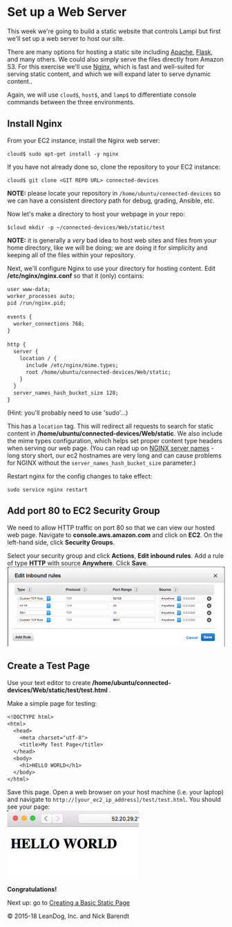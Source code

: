 # Set up a Web Server

This week we're going to build a static website that controls Lampi but first we'll set up a web server to host our site.

There are many options for hosting a static site including [Apache](http://httpd.apache.org), [Flask](http://flask.pocoo.org), and many others. We could also simply serve the files directly from Amazon S3. For this exercise we'll use [Nginx](http://nginx.org), which is fast and well-suited for serving static content, and which we will expand later to serve dynamic content..

Again, we will use `cloud$`, `host$`, and `lamp$` to differentiate console commands between the three environments.

## Install Nginx

From your EC2 instance, install the Nginx web server:

```
cloud$ sudo apt-get install -y nginx
```

If you have not already done so, clone the repository to your EC2 instance:

```
cloud$ git clone <GIT REPO URL> connected-devices
```

**NOTE:** please locate your repository in `/home/ubuntu/connected-devices` so we can have a consistent directory path for debug, grading, Ansible, etc.


Now let's make a directory to host your webpage in your repo:

```
$cloud mkdir -p ~/connected-devices/Web/static/test
```


**NOTE:** it is generally a _very_ bad idea to host web sites and files from your home directory, like we will be doing; we are doing it for simplicity and keeping all of the files within your repository.

Next, we'll configure Nginx to use your directory for hosting content. Edit **/etc/nginx/nginx.conf** so that it (only) contains:

```
user www-data;
worker_processes auto;
pid /run/nginx.pid;

events {
  worker_connections 768;
}

http {
  server {
    location / {
      include /etc/nginx/mime.types;
      root /home/ubuntu/connected-devices/Web/static;
    }
  }
  server_names_hash_bucket_size 128;
}
```

(Hint: you'll probably need to use 'sudo'...)

This has a `location` tag. This will redirect all requests to search for static content in **/home/ubuntu/connected-devices/Web/static**. We also include the mime types configuration, which helps set proper content type headers when serving our web page.  (You can read up on [NGINX server names](http://nginx.org/en/docs/http/server_names.html) - long story short, our ec2 hostnames are very long and can cause problems for NGINX without the `server_names_hash_bucket_size` parameter.)

Restart nginx for the config changes to take effect:

```
sudo service nginx restart
```

## Add port 80 to EC2 Security Group

We need to allow HTTP traffic on port 80 so that we can view our hosted web page. Navigate to **console.aws.amazon.com** and click on **EC2**. On the left-hand side, click **Security Groups**. 

Select your security group and click **Actions**, **Edit inbound rules**. Add a rule of type **HTTP** with source **Anywhere**. Click **Save**.
<br/>![](Images/security_group_http.png)

## Create a Test Page

Use your text editor to create **/home/ubuntu/connected-devices/Web/static/test/test.html** .

Make a simple page for testing:

```
<!DOCTYPE html>
<html>
  <head>
    <meta charset="utf-8">
    <title>My Test Page</title>
  </head>
  <body>
    <h1>HELLO WORLD</h1>
  </body>
</html>
```

Save this page. Open a web browser on your host machine (i.e. your laptop) and navigate to `http://[your_ec2_ip_address]/test/test.html`. You should see your page:
<br/>![](Images/test_page.png)

**Congratulations!**

Next up: go to [Creating a Basic Static Page](../05.2_Creating_a_Basic_Static_Page/README.md)

&copy; 2015-18 LeanDog, Inc. and Nick Barendt
